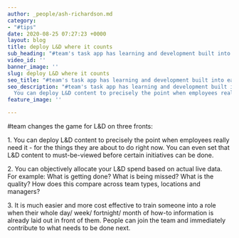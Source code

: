 ```yaml
---
author: _people/ash-richardson.md
category:
- "#tips"
date: 2020-08-25 07:27:23 +0000
layout: blog
title: deploy L&D where it counts
sub_heading: "#team's task app has learning and development built into each task"
video_id: ''
banner_image: ''
slug: deploy L&D where it counts
seo_title: "#team's task app has learning and development built into each task"
seo_description: "#team's task app has learning and development built into each task.
  You can deploy L&D content to precisely the point when employees really need it."
feature_image: ''

---
```

\#team changes the game for L&D on three fronts:

1\. You can deploy L&D content to precisely the point when employees really need it - for the things they are about to do right now. You can even set that L&D content to must-be-viewed before certain initiatives can be done.

2\. You can objectively allocate your L&D spend based on actual live data. For example: What is getting done? What is being missed? What is the quality? How does this compare across team types, locations and managers?

3\. It is much easier and more cost effective to train someone into a role when their whole day/ week/ fortnight/ month of how-to information is already laid out in front of them. People can join the team and immediately contribute to what needs to be done next.